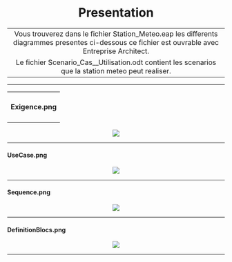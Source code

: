 
<h1 align="center"> Presentation </h1>

<table>
<tr align="center">
<td colspan="2">Vous trouverez dans le fichier Station_Meteo.eap les differents diagrammes presentes ci-dessous	 
ce fichier est ouvrable avec Entreprise Architect.
</td>
<tr align="center">
<td>Le fichier Scenario_Cas__Utilisation.odt contient les scenarios que la station meteo peut realiser. 
</td>
</tr>
</table>

---
<table>
<tr>
<td>
<h4> Exigence.png </h4>
</td>
</tr>
</table>
<p  align="center">
  <img align="center" src ="https://zupimages.net/up/18/17/078u.png" />
</p>

---

<h4> UseCase.png </h4>
<p  align="center">
  <img align="center" src ="https://zupimages.net/up/18/17/kinz.png" />
</p>

---

<h4> Sequence.png </h4>
<p  align="center">
  <img align="center" src ="https://zupimages.net/up/18/17/3las.png" />
</p>

---

<h4> DefinitionBlocs.png </h4>
<p  align="center">
  <img align="center" src ="https://zupimages.net/up/18/17/z3x1.png" />
</p>

---